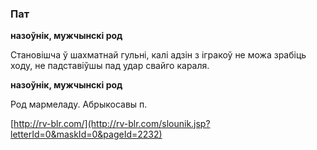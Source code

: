 ### Пат
**назоўнік, мужчынскі род**

Становішча ў шахматнай гульні, калі адзін з ігракоў не можа зрабіць ходу, не падставіўшы пад удар свайго караля.

**назоўнік, мужчынскі род**

Род мармеладу. Абрыкосавы п.

<a rel="author">[http://rv-blr.com/](http://rv-blr.com/slounik.jsp?letterId=0&maskId=0&pageId=2232)</a>
